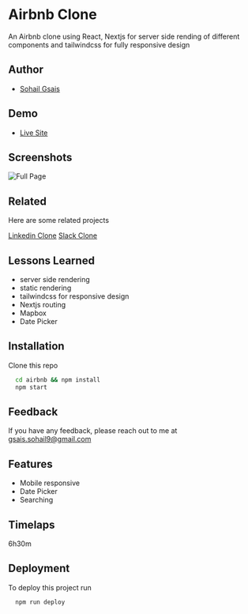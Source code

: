 # Airbnb Clone

An Airbnb clone using React, Nextjs for server side rending of different components and tailwindcss for fully responsive design 



## Author

- [Sohail Gsais](https://www.github.com/SohailMG)



## Demo
- [Live Site](https://airbnb-clone-three-chi.vercel.app/)





## Screenshots
![Full Page](https://i.imgur.com/JBNqXJC.png)





## Related

Here are some related projects

[Linkedin Clone](https://github.com/SohailMG/linkedin-clone)
[Slack Clone](https://github.com/SohailMG/slack-clone)




## Lessons Learned
<!-- TODO lessons learned -->
- server side rendering
- static rendering
- tailwindcss for responsive design
- Nextjs routing
- Mapbox
- Date Picker


## Installation

Clone this repo

```bash
  cd airbnb && npm install
  npm start
```


## Feedback

If you have any feedback, please reach out to me at gsais.sohail9@gmail.com



## Features
<!-- TODO add features -->
- Mobile responsive
- Date Picker
- Searching





## Timelaps
6h30m 



## Deployment

To deploy this project run

```bash
  npm run deploy
```

